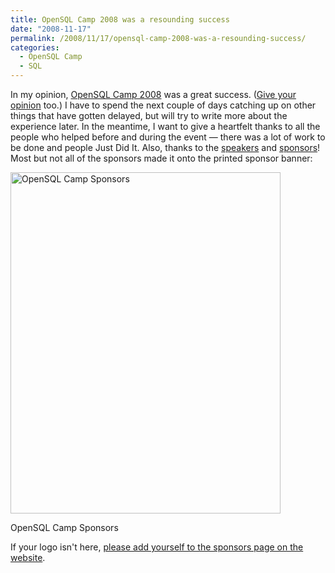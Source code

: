 ```yaml
---
title: OpenSQL Camp 2008 was a resounding success
date: "2008-11-17"
permalink: /2008/11/17/opensql-camp-2008-was-a-resounding-success/
categories:
  - OpenSQL Camp
  - SQL
---
```

In my opinion, [OpenSQL Camp 2008][1] was a great success. ([Give your opinion][2] too.) I have to spend the next couple of days catching up on other things that have gotten delayed, but will try to write more about the experience later. In the meantime, I want to give a heartfelt thanks to all the people who helped before and during the event &#8212; there was a lot of work to be done and people Just Did It. Also, thanks to the [speakers][3] and [sponsors][4]! Most but not all of the sponsors made it onto the printed sponsor banner:

<div id="attachment_682" class="wp-caption aligncenter" style="width: 442px">
  <img src="http://www.xaprb.com/blog/wp-content/uploads/2008/11/opensql_camp_sponsors_poster.png" alt="OpenSQL Camp Sponsors" title="OpenSQL Camp Sponsors" width="432" height="546" class="size-full wp-image-682" /><p class="wp-caption-text">
    OpenSQL Camp Sponsors
  </p>
</div>

If your logo isn't here, [please add yourself to the sponsors page on the website][4].

 [1]: http://www.opensqlcamp.org/index.php?title=Events/2008/
 [2]: http://www.opensqlcamp.org/index.php?title=Events/2008/Feedback
 [3]: http://www.opensqlcamp.org/index.php?title=Events/2008/Sessions
 [4]: http://www.opensqlcamp.org/index.php?title=Events/2008/Sponsors
